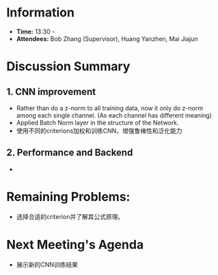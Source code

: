 # Information
- **Time:** 13:30 - 
- **Attendees:** Bob Zhang (Supervisor), Huang Yanzhen, Mai Jiajun
# Discussion Summary

## 1. CNN improvement
- Rather than do a z-norm to all training data, now it only do z-norm among each single channel. (As each channel has different meaning)
- Applied Batch Norm layer in the structure of the Network.
- 使用不同的criterions加权和训练CNN，增强鲁棒性和泛化能力

## 2. Performance and Backend
- 

# Remaining Problems:
- 选择合适的criterion并了解其公式原理。

# Next Meeting's Agenda
- 展示新的CNN训练结果

